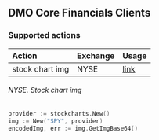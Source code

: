 ## DMO Core Financials Clients

### Supported actions

Action | Exchange | Usage
:------|:------------|:-----------
stock chart img | NYSE | [link](https://github.com/ipoval/dmo_corefin/tree/master#nyse-stock-chart-img)

###### NYSE. Stock chart img 
```go
provider := stockcharts.New()
img := New("SPY", provider)
encodedImg, err := img.GetImgBase64()
```
